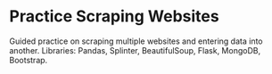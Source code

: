 # Practice Scraping Websites
Guided practice on scraping multiple websites and entering data into another. 
Libraries: Pandas, Splinter, BeautifulSoup, Flask, MongoDB, Bootstrap.
